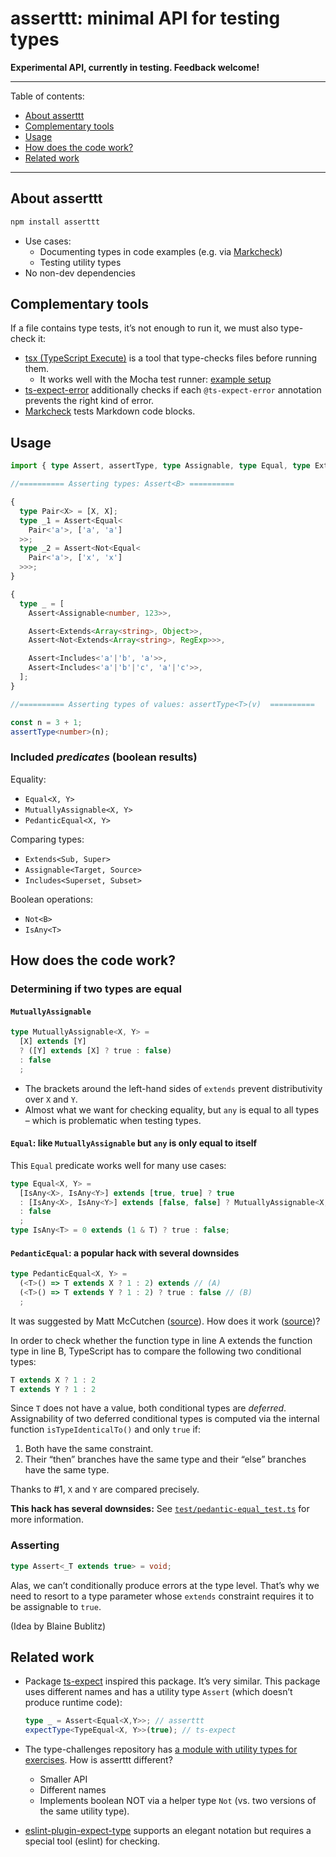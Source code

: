 # asserttt: minimal API for testing types

**Experimental API, currently in testing. Feedback welcome!**

---

Table of contents:

* [About asserttt](#about-asserttt)
* [Complementary tools](#complementary-tools)
* [Usage](#usage)
* [How does the code work?](#how-does-the-code-work)
* [Related work](#related-work)

---

<!-- ############################################################ -->

## About asserttt

```js
npm install asserttt
```

* Use cases:
  * Documenting types in code examples (e.g. via [Markcheck](https://github.com/rauschma/markcheck))
  * Testing utility types
* No non-dev dependencies

<!-- ############################################################ -->

## Complementary tools

If a file contains type tests, it’s not enough to run it, we must also type-check it:

* [tsx (TypeScript Execute)](https://www.npmjs.com/package/tsx) is a tool that type-checks files before running them.
  * It works well with the Mocha test runner: [example setup](https://github.com/mochajs/mocha-examples/tree/main/packages/typescript-tsx-esm-import)
* [ts-expect-error](https://www.npmjs.com/package/ts-expect-error) additionally checks if each `@ts-expect-error` annotation prevents the right kind of error.
* [Markcheck](https://github.com/rauschma/markcheck) tests Markdown code blocks.

<!-- ############################################################ -->

## Usage

```ts
import { type Assert, assertType, type Assignable, type Equal, type Extends, type Includes, type Not } from 'asserttt';

//========== Asserting types: Assert<B> ==========

{
  type Pair<X> = [X, X];
  type _1 = Assert<Equal<
    Pair<'a'>, ['a', 'a']
  >>;
  type _2 = Assert<Not<Equal<
    Pair<'a'>, ['x', 'x']
  >>>;
}

{
  type _ = [
    Assert<Assignable<number, 123>>,

    Assert<Extends<Array<string>, Object>>,
    Assert<Not<Extends<Array<string>, RegExp>>>,

    Assert<Includes<'a'|'b', 'a'>>,
    Assert<Includes<'a'|'b'|'c', 'a'|'c'>>,
  ];
}

//========== Asserting types of values: assertType<T>(v)  ==========

const n = 3 + 1;
assertType<number>(n);
```

### Included _predicates_ (boolean results)

Equality:

* `Equal<X, Y>`
* `MutuallyAssignable<X, Y>`
* `PedanticEqual<X, Y>`

Comparing types:

* `Extends<Sub, Super>`
* `Assignable<Target, Source>`
* `Includes<Superset, Subset>`

Boolean operations:

* `Not<B>`
* `IsAny<T>`

<!-- ############################################################ -->

## How does the code work?

<!-- ======================================== -->

### Determining if two types are equal

#### `MutuallyAssignable`

```ts
type MutuallyAssignable<X, Y> =
  [X] extends [Y]
  ? ([Y] extends [X] ? true : false)
  : false
  ;
```

* The brackets around the left-hand sides of `extends` prevent distributivity over `X` and `Y`.
* Almost what we want for checking equality, but `any` is equal to all types – which is problematic when testing types.

#### `Equal`: like `MutuallyAssignable` but `any` is only equal to itself

This `Equal` predicate works well for many use cases:

```ts
type Equal<X, Y> =
  [IsAny<X>, IsAny<Y>] extends [true, true] ? true
  : [IsAny<X>, IsAny<Y>] extends [false, false] ? MutuallyAssignable<X, Y>
  : false
  ;
type IsAny<T> = 0 extends (1 & T) ? true : false;
```

#### `PedanticEqual`: a popular hack with several downsides

```ts
type PedanticEqual<X, Y> =
  (<T>() => T extends X ? 1 : 2) extends // (A)
  (<T>() => T extends Y ? 1 : 2) ? true : false // (B)
  ;
```

It was suggested by Matt McCutchen ([source](https://github.com/Microsoft/TypeScript/issues/27024#issuecomment-421529650)). How does it work ([source](https://github.com/microsoft/TypeScript/issues/27024#issuecomment-510924206))?

In order to check whether the function type in line A extends the function type in line B, TypeScript has to compare the following two conditional types:

```ts
T extends X ? 1 : 2
T extends Y ? 1 : 2
```

Since `T` does not have a value, both conditional types are _deferred_. Assignability of two deferred conditional types is computed via the internal function `isTypeIdenticalTo()` and only `true` if:

1. Both have the same constraint.
2. Their “then” branches have the same type and their “else” branches have the same type.

Thanks to #1, `X` and `Y` are compared precisely.

**This hack has several downsides:** See [`test/pedantic-equal_test.ts`](test/pedantic-equal_test.ts) for more information.

<!-- ======================================== -->

### Asserting

```ts
type Assert<_T extends true> = void;
```

Alas, we can’t conditionally produce errors at the type level. That’s why we need to resort to a type parameter whose `extends` constraint requires it to be assignable to `true`.

(Idea by Blaine Bublitz)

<!-- ############################################################ -->

## Related work

* Package [ts-expect](https://github.com/TypeStrong/ts-expect) inspired this package. It’s very similar. This package uses different names and has a utility type `Assert` (which doesn’t produce runtime code):
  ```ts
  type _ = Assert<Equal<X,Y>>; // asserttt
  expectType<TypeEqual<X, Y>>(true); // ts-expect
  ```

* The type-challenges repository has [a module with utility types for exercises](https://github.com/type-challenges/type-challenges/blob/main/utils/index.d.ts). How is asserttt different?
  * Smaller API
  * Different names
  * Implements boolean NOT via a helper type `Not` (vs. two versions of the same utility type).

* [eslint-plugin-expect-type](https://www.npmjs.com/package/eslint-plugin-expect-type) supports an elegant notation but requires a special tool (eslint) for checking.
